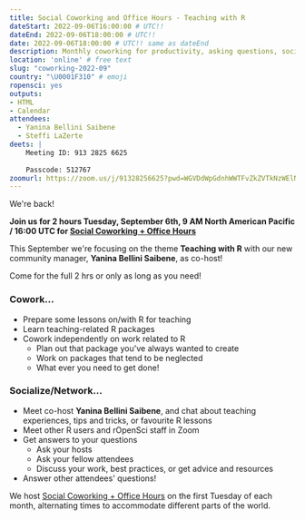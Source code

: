 ```yaml
---
title: Social Coworking and Office Hours - Teaching with R
dateStart: 2022-09-06T16:00:00 # UTC!!
dateEnd: 2022-09-06T18:00:00 # UTC!!
date: 2022-09-06T18:00:00 # UTC!! same as dateEnd
description: Monthly coworking for productivity, asking questions, socializing
location: 'online' # free text
slug: "coworking-2022-09"
country: "\U0001F310" # emoji
ropensci: yes
outputs: 
- HTML
- Calendar 
attendees:
  - Yanina Bellini Saibene
  - Steffi LaZerte
deets: |
    Meeting ID: 913 2825 6625
    
    Passcode: 512767
zoomurl: https://zoom.us/j/91328256625?pwd=WGVDdWpGdnhWWTFvZkZVTkNzWElNQT09   
---
```


<!--
```{r}
d <- lubridate::ymd_hms("2022-09-06 09:00:00", tz = "America/Vancouver")
lubridate::with_tz(d, "UTC")
lubridate::with_tz(d, "America/Winnipeg")
```
-->

We're back!

**Join us for 2 hours Tuesday, September 6th, 9 AM North American Pacific / 16:00 UTC for [Social Coworking + Office Hours](/blog/2021/08/17/coworking-sessions/)**

This September we're focusing on the theme **Teaching with R** with our new community manager, 
**Yanina Bellini Saibene**, as co-host!

Come for the full 2 hrs or only as long as you need!

### Cowork...

- Prepare some lessons on/with R for teaching
- Learn teaching-related R packages
- Cowork independently on work related to R
  - Plan out that package you've always wanted to create
  - Work on packages that tend to be neglected
  - What ever you need to get done!
  
### Socialize/Network...

- Meet co-host **Yanina Bellini Saibene**, and chat about teaching experiences, tips and tricks, or favourite R lessons
- Meet other R users and rOpenSci staff in Zoom
- Get answers to your questions
  - Ask your hosts
  - Ask your fellow attendees
  - Discuss your work, best practices, or get advice and resources
- Answer other attendees' questions!

We host [Social Coworking + Office Hours](/blog/2021/08/17/coworking-sessions/) on the first Tuesday of each month, alternating times to accommodate different parts of the world.